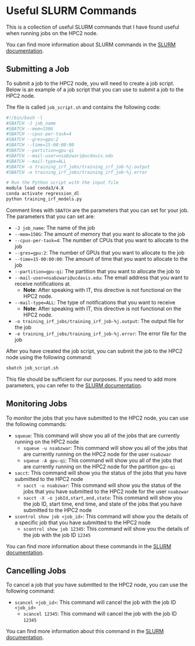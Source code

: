 # Useful SLURM Commands

This is a collection of useful SLURM commands that I have found useful when running jobs on the HPC2 node.

You can find more information about SLURM commands in the [SLURM documentation](https://slurm.schedmd.com/squeue.html).

## Submitting a Job

To submit a job to the HPC2 node, you will need to create a job script. Below is an example of a job script that you can
use to submit a job to the HPC2 node.

The file is called `job_script.sh` and contains the following code:

```bash
#!/bin/bash -l
#SBATCH -J job_name
#SBATCH --mem=150G
#SBATCH --cpus-per-task=4
#SBATCH --gres=gpu:2
#SBATCH --time=15-00:00:00
#SBATCH --partition=gpu-qi
#SBATCH --mail-user=nsabzwari@ucdavis.edu
#SBATCH --mail-type=ALL
#SBATCH -o training_irf_jobs/training_irf_job-%j.output
#SBATCH -e training_irf_jobs/training_irf_job-%j.error

# Run the Python script with the input file
module load conda3/4.X
conda activate regression_dl
python training_irf_models.py
```

Comment lines with `SBATCH` are the parameters that you can set for your job. The parameters that you can set are:

- `-J job_name`: The name of the job
- `--mem=150G`: The amount of memory that you want to allocate to the job
- `--cpus-per-task=4`: The number of CPUs that you want to allocate to the job
- `--gres=gpu:2`: The number of GPUs that you want to allocate to the job
- `--time=15-00:00:00`: The amount of time that you want to allocate to the job
- `--partition=gpu-qi`: The partition that you want to allocate the job to
- `--mail-user=nsabzwari@ucdavis.edu`: The email address that you want to receive notifications at.
    - **Note**: After speaking with IT, this directive is not functional on the HPC2 node.
- `--mail-type=ALL`: The type of notifications that you want to receive
    - **Note**: After speaking with IT, this directive is not functional on the HPC2 node.
- `-o training_irf_jobs/training_irf_job-%j.output`: The output file for the job
- `-e training_irf_jobs/training_irf_job-%j.error`: The error file for the job

After you have created the job script, you can submit the job to the HPC2 node using the following command:

```bash
sbatch job_script.sh
```

This file should be sufficient for our purposes. If you need to add more parameters, you can refer to
the [SLURM documentation](https://slurm.schedmd.com/sbatch.html).

## Monitoring Jobs

To monitor the jobs that you have submitted to the HPC2 node, you can use the following commands:

- `squeue`: This command will show you all of the jobs that are currently running on the HPC2 node
    - `squeue -u nsabzwar`: This command will show you all of the jobs that are currently running on the HPC2 node for
      the user `nsabzwar`
    - `squeue -A gpu-qi`: This command will show you all of the jobs that are currently running on the HPC2 node for the
      partition `gpu-qi`
- `sacct`: This command will show you the status of the jobs that you have submitted to the HPC2 node
    - `sacct -u nsabzwar`: This command will show you the status of the jobs that you have submitted to the HPC2 node
      for the user `nsabzwar`
    - `sacct -X -o jobId,start,end,state`: This command will show you the job ID, start time, end time, and state of the
      jobs that you have submitted to the HPC2 node
- `scontrol show job <job_id>`: This command will show you the details of a specific job that you have submitted to the
  HPC2 node
    - `scontrol show job 12345`: This command will show you the details of the job with the job ID `12345`

You can find more information about these commands in the [SLURM documentation](https://slurm.schedmd.com/squeue.html).

## Cancelling Jobs

To cancel a job that you have submitted to the HPC2 node, you can use the following command:

- `scancel <job_id>`: This command will cancel the job with the job ID `<job_id>`
    - `scancel 12345`: This command will cancel the job with the job ID `12345`

You can find more information about this command in the [SLURM documentation](https://slurm.schedmd.com/scancel.html).